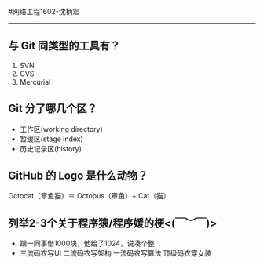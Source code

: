 #网络工程1602-沈柄宏
***
## 与 Git 同类型的工具有？
1. SVN
2. CVS
3. Mercurial
## Git 分了哪几个区？
* 工作区(working directory) 
* 暂缓区(stage index) 
* 历史记录区(history)
## GitHub 的 Logo 是什么动物？
Octocat（章鱼猫）＝ Octopus（章鱼）+ Cat（猫）
## 列举2-3个关于程序猿/程序媛的梗<(￣︶￣)>
- 跟一同事借1000块，他给了1024，说凑个整
- 三流码农写UI 二流码农写架构 一流码农写算法 顶级码农穿女装
